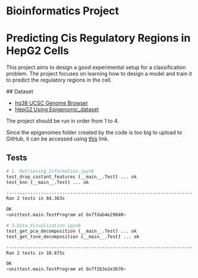 # Bioinformatics Project
 
# Predicting Cis Regulatory Regions in HepG2 Cells

This project aims to design a good experimental setup for a classification problem. The project focuses on learning how to design a model and train it to predict the regulatory regions in the cell.

## Dataset

- [hg38 UCSC Genome Browser](https://genome.ucsc.edu/)
- [HepG2 Using Epigenomic_dataset](https://github.com/AnacletoLAB/epigenomic_dataset)

The project should be run in order from 1 to 4.

Since the epigenomes folder created by the code is too big to upload to GitHub, it can be accessed using [this](https://drive.google.com/drive/folders/1H5HEQRTwYOrFAwnBe-81G8zjFOUuPro8?usp=sharing) link.

## Tests

```bash 
# 1. Retrieving_Information.ipynb
test_drop_costant_features (__main__.Test) ... ok
test_knn (__main__.Test) ... ok

----------------------------------------------------------------------
Ran 2 tests in 84.363s

OK
<unittest.main.TestProgram at 0x7fdab4e29840>
```
```bash 
# 3.Data_Visualization.ipynb
test_get_pca_decomposition (__main__.Test) ... ok
test_get_tsne_decomposition (__main__.Test) ... ok

----------------------------------------------------------------------
Ran 2 tests in 10.875s

OK
<unittest.main.TestProgram at 0x7f263e2e3670>
```
